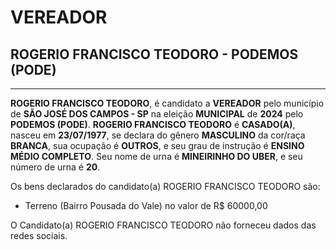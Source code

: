 # VEREADOR
## ROGERIO FRANCISCO TEODORO - PODEMOS (PODE)
---
**ROGERIO FRANCISCO TEODORO**, é candidato a **VEREADOR** pelo município de **SÃO JOSÉ DOS CAMPOS - SP** na eleição **MUNICIPAL** de **2024** pelo **PODEMOS (PODE)**.
**ROGERIO FRANCISCO TEODORO** é **CASADO(A)**, nasceu em **23/07/1977**, se declara do gênero **MASCULINO** da cor/raça **BRANCA**, sua ocupação é **OUTROS**, e seu grau de instrução é **ENSINO MÉDIO COMPLETO**.
Seu nome de urna é **MINEIRINHO DO UBER**, e seu número de urna é **20**.

Os bens declarados do candidato(a) ROGERIO FRANCISCO TEODORO são: 
- Terreno (Bairro Pousada do Vale) no valor de R$ 60000,00

O Candidato(a) ROGERIO FRANCISCO TEODORO não forneceu dados das redes sociais.